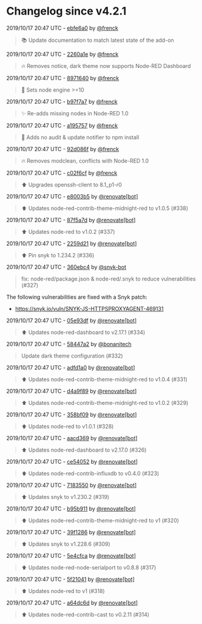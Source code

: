 # Changelog since v4.2.1

2019/10/17 20:47 UTC - [ebfe6a0](https://github.com/hassio-addons/addon-node-red/commit/ebfe6a09d1fe3bb1c6134f7c4a65b4d1f0cf3240) by [@frenck](https://github.com/frenck)
> :books: Update documentation to match latest state of the add-on 

2019/10/17 20:47 UTC - [2260a1e](https://github.com/hassio-addons/addon-node-red/commit/2260a1eeb312451275cbf12fbd11952f0083cd3d) by [@frenck](https://github.com/frenck)
> :fire: Removes notice, dark theme now supports Node-RED Dashboard 

2019/10/17 20:47 UTC - [8971640](https://github.com/hassio-addons/addon-node-red/commit/8971640094385975a215b89030b5853504120c07) by [@frenck](https://github.com/frenck)
> :hammer: Sets node engine >=10 

2019/10/17 20:47 UTC - [b97f7a7](https://github.com/hassio-addons/addon-node-red/commit/b97f7a71fc0a12ba1a672fca09ce5d703b432464) by [@frenck](https://github.com/frenck)
> :sparkles: Re-adds missing nodes in Node-RED 1.0 

2019/10/17 20:47 UTC - [a195757](https://github.com/hassio-addons/addon-node-red/commit/a195757f723c9e1aa9ec238e2fff3fd2554ec774) by [@frenck](https://github.com/frenck)
> :hammer: Adds no audit & update notifier to npm install 

2019/10/17 20:47 UTC - [92d086f](https://github.com/hassio-addons/addon-node-red/commit/92d086f1cdceaf80d18b064d1f8c3e9283ff7e1f) by [@frenck](https://github.com/frenck)
> :fire: Removes modclean, conflicts with Node-RED 1.0 

2019/10/17 20:47 UTC - [c02f6cf](https://github.com/hassio-addons/addon-node-red/commit/c02f6cf7d41ba654e2f7ecb43bcee3fbf0271f81) by [@frenck](https://github.com/frenck)
> :arrow_up: Upgrades openssh-client to 8.1_p1-r0 

2019/10/17 20:47 UTC - [e8003b5](https://github.com/hassio-addons/addon-node-red/commit/e8003b5d453a9765b81bf3d7cb8b23270238294c) by [@renovate[bot]](https://github.com/apps/renovate)
> :arrow_up: Updates node-red-contrib-theme-midnight-red to v1.0.5 (#338) 

2019/10/17 20:47 UTC - [87f5a7d](https://github.com/hassio-addons/addon-node-red/commit/87f5a7d88a8fd1d10697c89c5cc9d2d2dcab1a38) by [@renovate[bot]](https://github.com/apps/renovate)
> :arrow_up: Updates node-red to v1.0.2 (#337) 

2019/10/17 20:47 UTC - [2259d21](https://github.com/hassio-addons/addon-node-red/commit/2259d2183f8d2d8222ba0dfb6ce458257b111945) by [@renovate[bot]](https://github.com/apps/renovate)
> :arrow_up: Pin snyk to 1.234.2 (#336) 

2019/10/17 20:47 UTC - [360ebc4](https://github.com/hassio-addons/addon-node-red/commit/360ebc42a264cdba065aa0fccdbf4952e81c6976) by [@snyk-bot](https://github.com/snyk-bot)
> fix: node-red/package.json & node-red/.snyk to reduce vulnerabilities (#327)

The following vulnerabilities are fixed with a Snyk patch:
- https://snyk.io/vuln/SNYK-JS-HTTPSPROXYAGENT-469131 

2019/10/17 20:47 UTC - [05e93df](https://github.com/hassio-addons/addon-node-red/commit/05e93dfd7e50abd37a73c5e41542b6a761064955) by [@renovate[bot]](https://github.com/apps/renovate)
> :arrow_up: Updates node-red-dashboard to v2.17.1 (#334) 

2019/10/17 20:47 UTC - [58447a2](https://github.com/hassio-addons/addon-node-red/commit/58447a2ecb67ec584f8a232d06e2341b692c4270) by [@bonanitech](https://github.com/bonanitech)
> Update dark theme configuration (#332) 

2019/10/17 20:47 UTC - [adfd1a0](https://github.com/hassio-addons/addon-node-red/commit/adfd1a06a9792c717c26f15de18cda7d47956c06) by [@renovate[bot]](https://github.com/apps/renovate)
> :arrow_up: Updates node-red-contrib-theme-midnight-red to v1.0.4 (#331) 

2019/10/17 20:47 UTC - [d4a9f89](https://github.com/hassio-addons/addon-node-red/commit/d4a9f89926c0a3f079e7b75a2e00dddd78a0ad35) by [@renovate[bot]](https://github.com/apps/renovate)
> :arrow_up: Updates node-red-contrib-theme-midnight-red to v1.0.2 (#329) 

2019/10/17 20:47 UTC - [358bf09](https://github.com/hassio-addons/addon-node-red/commit/358bf091ed478183dd4bbf372a28dbf0d34b7512) by [@renovate[bot]](https://github.com/apps/renovate)
> :arrow_up: Updates node-red to v1.0.1 (#328) 

2019/10/17 20:47 UTC - [aacd369](https://github.com/hassio-addons/addon-node-red/commit/aacd369691cf8673dc1abe3d2c893accfd848e26) by [@renovate[bot]](https://github.com/apps/renovate)
> :arrow_up: Updates node-red-dashboard to v2.17.0 (#326) 

2019/10/17 20:47 UTC - [ce54052](https://github.com/hassio-addons/addon-node-red/commit/ce54052e9e1dcb4270a653917cab08f153bbcc45) by [@renovate[bot]](https://github.com/apps/renovate)
> :arrow_up: Updates node-red-contrib-influxdb to v0.4.0 (#323) 

2019/10/17 20:47 UTC - [7183550](https://github.com/hassio-addons/addon-node-red/commit/71835500e02a1f6847adf18d2861c75d2a5221e5) by [@renovate[bot]](https://github.com/apps/renovate)
> :arrow_up: Updates snyk to v1.230.2 (#319) 

2019/10/17 20:47 UTC - [b95b911](https://github.com/hassio-addons/addon-node-red/commit/b95b9113f68913814408f841e9cb325ec0f8473e) by [@renovate[bot]](https://github.com/apps/renovate)
> :arrow_up: Updates node-red-contrib-theme-midnight-red to v1 (#320) 

2019/10/17 20:47 UTC - [39f1286](https://github.com/hassio-addons/addon-node-red/commit/39f12860cfe908efdd26a9150575530beafacd64) by [@renovate[bot]](https://github.com/apps/renovate)
> :arrow_up: Updates snyk to v1.228.6 (#309) 

2019/10/17 20:47 UTC - [5e4cfca](https://github.com/hassio-addons/addon-node-red/commit/5e4cfca66df3319eb44aa08dd23ea3bcde3e561a) by [@renovate[bot]](https://github.com/apps/renovate)
> :arrow_up: Updates node-red-node-serialport to v0.8.8 (#317) 

2019/10/17 20:47 UTC - [5f21041](https://github.com/hassio-addons/addon-node-red/commit/5f21041da0d25b3cbac9db8cfe4bdb730d0b7f22) by [@renovate[bot]](https://github.com/apps/renovate)
> :arrow_up: Updates node-red to v1 (#318) 

2019/10/17 20:47 UTC - [a64dc6d](https://github.com/hassio-addons/addon-node-red/commit/a64dc6d2b50e251fcbae743f5bb648abce3e23b0) by [@renovate[bot]](https://github.com/apps/renovate)
> :arrow_up: Updates node-red-contrib-cast to v0.2.11 (#314) 

